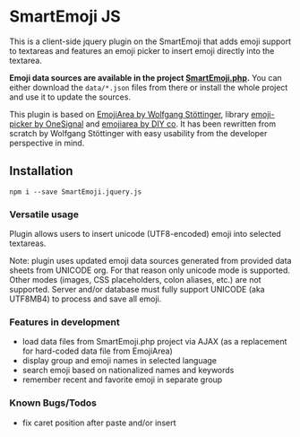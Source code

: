 # SmartEmoji JS

This is a client-side jquery plugin on the SmartEmoji that adds emoji support to textareas and features an emoji picker
to insert emoji directly into the textarea.

**Emoji data sources are available in the project [SmartEmoji.php](https://github.com/nothrem/SmartEmoji.php).**
You can either download the `data/*.json` files from there or install the whole project and use it to update the sources.

This plugin is based on [EmojiArea by Wolfgang Stöttinger](https://github.com/wstoettinger/jquery.emojiarea.js),
library [emoji-picker by OneSignal](https://github.com/OneSignal/emoji-picker)
and [emojiarea by DIY co](https://github.com/diy/jquery-emojiarea).
It has been rewritten from scratch by Wolfgang Stöttinger with easy usability from the developer perspective in mind.

## Installation

```
npm i --save SmartEmoji.jquery.js
```

### Versatile usage
Plugin allows users to insert unicode (UTF8-encoded) emoji into selected textareas.

Note: plugin uses updated emoji data sources generated from provided data sheets from UNICODE org.
For that reason only unicode mode is supported. Other modes (images, CSS placeholders, colon aliases, etc.) are not
supported. Server and/or database must fully support UNICODE (aka UTF8MB4) to process and save all emoji.

### Features in development
 - load data files from SmartEmoji.php project via AJAX (as a replacement for hard-coded data file from EmojiArea)
 - display group and emoji names in selected language
 - search emoji based on nationalized names and keywords
 - remember recent and favorite emoji in separate group

### Known Bugs/Todos
 - fix caret position after paste and/or insert
